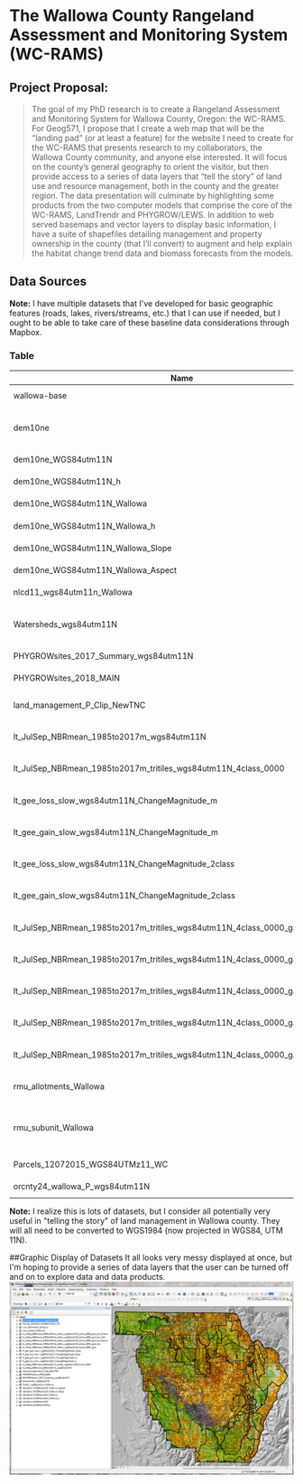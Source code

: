 # The Wallowa County Rangeland Assessment and Monitoring System (WC-RAMS)
## Project Proposal:

> The goal of my PhD research is to create a Rangeland Assessment and Monitoring System for Wallowa County, Oregon: the WC-RAMS.  For Geog571, I propose that I create a web map that will be the “landing pad” (or at least a feature) for the website I need to create for the WC-RAMS that presents research to my collaborators, the Wallowa County community, and anyone else interested.  It will focus on the county’s general geography to orient the visitor, but then provide access to a series of data layers that “tell the story” of land use and resource management, both in the county and the greater region.  The data presentation will culminate by highlighting some products from the two computer models that comprise the core of the WC-RAMS, LandTrendr and PHYGROW/LEWS.  In addition to web served basemaps and vector layers to display basic information, I have a suite of shapefiles detailing management and property ownership in the county (that I’ll convert) to augment and help explain the habitat change trend data and biomass forecasts from the models.

## Data Sources
**Note:** I have multiple datasets that I've developed for basic geographic features (roads, lakes, rivers/streams, etc.) that I can use if needed, but I ought to be able to take care of these baseline data considerations through Mapbox.
### Table
Name|Description|Url Link|Notes
----|-----------|--------|-----
wallowa-base|Mapbox Basemap|TBD|Lab 4 Product
dem10ne|National Elevation Dataset (NED): DEM|https://www.oregon.gov/geo/pages/sdlibrary.aspx| Original Dataset
dem10ne_WGS84utm11N|NED: DEM product|NA|Reprojected
dem10ne_WGS84utm11N_h|NED: DEM product|N/A|Hillshade
dem10ne_WGS84utm11N_Wallowa|NED:DEM product|N/A|Reprojected, Wallowa Subset
dem10ne_WGS84utm11N_Wallowa_h|NED: DEM product|N/A|Hillshade, Wallowa Subset
dem10ne_WGS84utm11N_Wallowa_Slope|NED: DEM product|N/A|9 Slope Classes
dem10ne_WGS84utm11N_Wallowa_Aspect|NED: DEM product|N/A|10 Aspect Classes
nlcd11_wgs84utm11n_Wallowa|NLCD Data|https://catalog.data.gov/dataset/usgs-national-land-cover-dataset-nlcd-downloadable-data-collection| Wallowa Subset
Watersheds_wgs84utm11N|Josepsh Cr. and Imbnaha R. Watersheds|N/A|KRH dataset
PHYGROWsites_2017_Summary_wgs84utm11N|2017 Field Survey|N/A|KRH dataset
PHYGROWsites_2018_MAIN|2018 Field Survey|N/A|KRH dataset
land_management_P_Clip_NewTNC|Fed Govt Land Ownership|<http://www.gis.state.or.us/data/shapefile/k100/land_management.zip>|Wallowa Subset, Edited with New information
lt_JulSep_NBRmean_1985to2017m_wgs84utm11N|Earth Engine Product|N/A|Normalized Burn Ratio
lt_JulSep_NBRmean_1985to2017m_tritiles_wgs84utm11N_4class_0000|Earth Engine Product|N/A|NBR Habitat Classes
lt_gee_loss_slow_wgs84utm11N_ChangeMagnitude_m|Earth Engine Product|N/A|LT long term NBR loss > 4yr
lt_gee_gain_slow_wgs84utm11N_ChangeMagnitude_m|Earth Engine Product|N/A|LT long term NBR gain > 4yr
lt_gee_loss_slow_wgs84utm11N_ChangeMagnitude_2class|Earth Engine Product|N/A|LT long term NBR loss > 4yr, Classified
lt_gee_gain_slow_wgs84utm11N_ChangeMagnitude_2class|Earth Engine Product|N/A|LT long term NBR gain > 4yr, Classified
lt_JulSep_NBRmean_1985to2017m_tritiles_wgs84utm11N_4class_0000_gain|Earth Engine Product|N/A|Raster Math product, gain by habitat
lt_JulSep_NBRmean_1985to2017m_tritiles_wgs84utm11N_4class_0000_gain_loss|Earth Engine Product|N/A|Raster Math product, gain/loss by habitat
lt_JulSep_NBRmean_1985to2017m_tritiles_wgs84utm11N_4class_0000_gain_loss_Forest|Earth Engine Product|N/A|Raster Math product, gain/loss in Forest Habitats
lt_JulSep_NBRmean_1985to2017m_tritiles_wgs84utm11N_4class_0000_gain_loss_Mix|Earth Engine Product|N/A|Raster Math product, gain/loss in Forest/Prairie Transition Habitats
lt_JulSep_NBRmean_1985to2017m_tritiles_wgs84utm11N_4class_0000_gain_loss_Prairie|Earth Engine Product|N/A|Raster Math product, gain/loss in Prairie Habitats
rmu_allotments_Wallowa|USFS Grazing Alltoments|https://data.fs.usda.gov/geodata/ |Wallowa Subset
rmu_subunit_Wallowa|USFS Grazing Alltoments, Patures and Exclosures|https://data.fs.usda.gov/geodata/ |Wallowa Subset
Parcels_12072015_WGS84UTMz11_WC|Tax Lot Data|https://www.oregon.gov/geo/pages/sdlibrary.aspx| Wallowa Subset
orcnty24_wallowa_P_wgs84utm11N|County Boundary|Wallowa County Boundary|https://www.arcgis.com/home/item.html?id=170b74b3e15d49f59aa56ae51939542b| Wallowa Subset

**Note:** I realize this is lots of datasets, but I consider all potentially very useful in "telling the story" of land management in Wallowa county. They will all need to be converted to WGS1984 (now projected in WGS84, UTM 11N).

##Graphic Display of Datasets
It all looks very messy displayed at once, but I'm hoping to provide a series of data layers that the user can be turned off and on to explore data and data products.
![](assets/wallowa-data.PNG)
